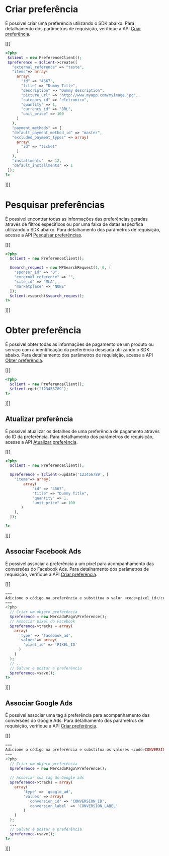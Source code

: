 # Criar preferência

É possível criar uma preferência utilizando o SDK abaixo. Para detalhamento dos parâmetros de requisição, verifique a API [Criar preferência](/developers/pt/reference/preferences/_checkout_preferences/post).

[[[
 ```php
<?php
  $client = new PreferenceClient();
  $preference = $client->create([
    "external_reference" => "teste",
    "items"=> array(
      array(
        "id" => "4567",
        "title" => "Dummy Title",
        "description" => "Dummy description",
        "picture_url" => "http://www.myapp.com/myimage.jpg",
        "category_id" => "eletronico",
        "quantity" => 1,
        "currency_id" => "BRL",
        "unit_price" => 100
      )
    ),
    "payment_methods" => [
    "default_payment_method_id" => "master",
    "excluded_payment_types" => array(
      array(
        "id" => "ticket"
      )
    ),
    "installments"  => 12,
    "default_installments" => 1
  ]);
?>
```
]]]

# Pesquisar preferências

É possível encontrar todas as informações das preferências geradas através de filtros específicos ou por uma faixa de datas específica utilizando o SDK abaixo. Para detalhamento dos parâmetros de requisição, acesse a API [Pesquisar preferências](/developers/pt/reference/preferences/_checkout_preferences_search/get).

[[[
```php
<?php
  $client = new PreferenceClient();

  $search_request = new MPSearchRequest(1, 0, [
    "sponsor_id" => "0",
    "external_reference" => "",
    "site_id" => "MLA",
    "marketplace" => "NONE"
  ]);
  $client->search($search_request);
?>
```
]]]

# Obter preferência

É possível obter todas as informações de pagamento de um produto ou serviço com a identificação da preferência desejada utilizando o SDK abaixo. Para detalhamento dos parâmetros de requisição, acesse a API [Obter preferência](/developers/pt/reference/preferences/_checkout_preferences_id/get).

[[[
```php
<?php
  $client = new PreferenceClient();
  $client->get("123456789");
?>
```
]]]

## Atualizar preferência

É possível atualizar os detalhes de uma preferência de pagamento através do ID da preferência. Para detalhamento dos parâmetros de requisição, acesse a API [Atualizar preferência](/developers/pt/reference/preferences/_checkout_preferences_id/put).

[[[
```php
<?php
  $client = new PreferenceClient();

  $preference = $client->update('123456789', [
    "items"=> array(
        array(
            "id" => "4567",
            "title" => "Dummy Title",
            "quantity" => 1,
            "unit_price" => 100
       )
    ),
  ]);

?>
```
]]]

## Associar Facebook Ads

É possível associar a preferência a um pixel para acompanhamento das conversões do Facebook Ads. Para detalhamento dos parâmetros de requisição, verifique a API [Criar preferência](/developers/pt/reference/preferences/_checkout_preferences/post).

[[[
```php
===
Adicione o código na preferência e substitua o valor <code>pixel_id</code> pelo seu identificador.
===
<?php
  // Criar um objeto preferência
  $preference = new MercadoPago\Preference();
  // Associar pixel do Facebook
  $preference->tracks = array(
    array(
      'type' => 'facebook_ad',
      'values'=> array(
        'pixel_id' => 'PIXEL_ID'
      )
    )
  );
  // ...
  // Salvar e postar a preferência
  $preference->save();
?>
```
]]]

## Associar Google Ads

É possível associar uma tag à preferência para acompanhamento das conversões do Google Ads. Para detalhamento dos parâmetros de requisição, verifique a API [Criar preferência](/developers/pt/reference/preferences/_checkout_preferences/post).

[[[
```php
===
Adicione o código na preferência e substitua os valores <code>CONVERSION\_ID</code> e <code>CONVERSION\_LABEL</code> pelos dados da sua _tag_.
===
<?php
  // Criar um objeto preferência
  $preference = new MercadoPago\Preference();
 
  // Associar sua tag do Google ads
  $preference->tracks = array(
    array(
        'type' => 'google_ad',
        'values' => array(
          'conversion_id' => 'CONVERSION_ID',
          'conversion_label' => 'CONVERSION_LABEL'
        )
    )
  );
  ...
  // Salvar e postar a preferência
  $preference->save();
?>
```
]]]